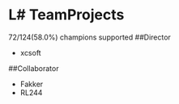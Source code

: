 # L# TeamProjects
72/124(58.0%) champions supported
##Director
+ xcsoft

##Collaborator
+ Fakker
+ RL244
